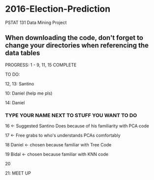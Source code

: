 # 2016-Election-Prediction
PSTAT 131 Data Mining Project

## When downloading the code, don't forget to change your directories when referencing the data tables

PROGRESS: 1 - 9, 11, 15 COMPLETE


TO DO:

12, 13: Santino

10: Daniel (help me pls)

14: Daniel


### TYPE YOUR NAME NEXT TO STUFF YOU WANT TO DO


16 <- Suggested Santino Does because of his familiarity with PCA code

17  <- Free grabs to who's understands PCAs comfortably

18 Daniel <- chosen because familiar with Tree Code

19 Bidal <- chosen because familiar with KNN code

20

21: MEET UP 
